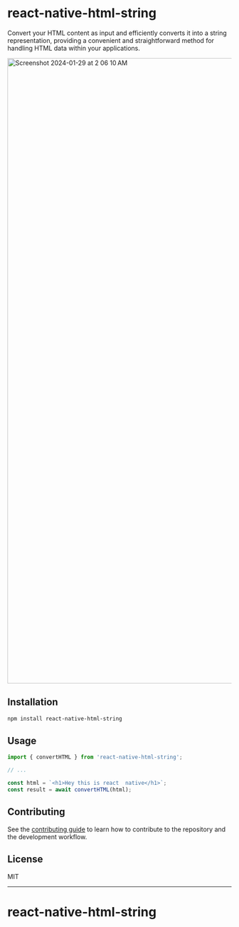 # react-native-html-string

Convert your HTML content as input and efficiently converts it into a string representation, providing a convenient and straightforward method for handling HTML data within your applications.

<img width="1401" alt="Screenshot 2024-01-29 at 2 06 10 AM" src="https://github.com/bibhuti9/RN-Native-Module/assets/36328136/b2400dd5-601f-414a-afcb-b61e925e44be">


## Installation

```sh
npm install react-native-html-string
```

## Usage

```js
import { convertHTML } from 'react-native-html-string';

// ...

const html = `<h1>Hey this is react  native</h1>`;
const result = await convertHTML(html);
```

## Contributing

See the [contributing guide](CONTRIBUTING.md) to learn how to contribute to the repository and the development workflow.

## License

MIT

---

# react-native-html-string
